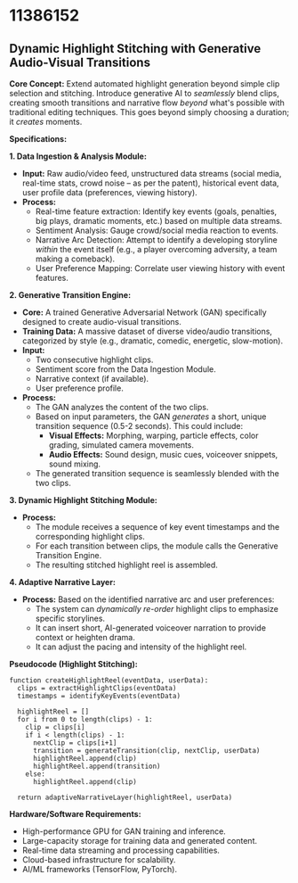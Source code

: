# 11386152

## Dynamic Highlight Stitching with Generative Audio-Visual Transitions

**Core Concept:** Extend automated highlight generation beyond simple clip selection and stitching. Introduce generative AI to *seamlessly* blend clips, creating smooth transitions and narrative flow *beyond* what's possible with traditional editing techniques. This goes beyond simply choosing a duration; it *creates* moments.

**Specifications:**

**1. Data Ingestion & Analysis Module:**

*   **Input:** Raw audio/video feed, unstructured data streams (social media, real-time stats, crowd noise – as per the patent), historical event data, user profile data (preferences, viewing history).
*   **Process:**
    *   Real-time feature extraction: Identify key events (goals, penalties, big plays, dramatic moments, etc.) based on multiple data streams.
    *   Sentiment Analysis: Gauge crowd/social media reaction to events.
    *   Narrative Arc Detection: Attempt to identify a developing storyline *within* the event itself (e.g., a player overcoming adversity, a team making a comeback).
    *   User Preference Mapping: Correlate user viewing history with event features.

**2. Generative Transition Engine:**

*   **Core:** A trained Generative Adversarial Network (GAN) specifically designed to create audio-visual transitions.
*   **Training Data:** A massive dataset of diverse video/audio transitions, categorized by style (e.g., dramatic, comedic, energetic, slow-motion).
*   **Input:**
    *   Two consecutive highlight clips.
    *   Sentiment score from the Data Ingestion Module.
    *   Narrative context (if available).
    *   User preference profile.
*   **Process:**
    *   The GAN analyzes the content of the two clips.
    *   Based on input parameters, the GAN *generates* a short, unique transition sequence (0.5-2 seconds). This could include:
        *   **Visual Effects:** Morphing, warping, particle effects, color grading, simulated camera movements.
        *   **Audio Effects:** Sound design, music cues, voiceover snippets, sound mixing.
    *   The generated transition sequence is seamlessly blended with the two clips.

**3. Dynamic Highlight Stitching Module:**

*   **Process:**
    *   The module receives a sequence of key event timestamps and the corresponding highlight clips.
    *   For each transition between clips, the module calls the Generative Transition Engine.
    *   The resulting stitched highlight reel is assembled.

**4. Adaptive Narrative Layer:**

*   **Process:** Based on the identified narrative arc and user preferences:
    *   The system can *dynamically re-order* highlight clips to emphasize specific storylines.
    *   It can insert short, AI-generated voiceover narration to provide context or heighten drama.
    *   It can adjust the pacing and intensity of the highlight reel.

**Pseudocode (Highlight Stitching):**

```
function createHighlightReel(eventData, userData):
  clips = extractHighlightClips(eventData)
  timestamps = identifyKeyEvents(eventData)

  highlightReel = []
  for i from 0 to length(clips) - 1:
    clip = clips[i]
    if i < length(clips) - 1:
      nextClip = clips[i+1]
      transition = generateTransition(clip, nextClip, userData)
      highlightReel.append(clip)
      highlightReel.append(transition)
    else:
      highlightReel.append(clip)

  return adaptiveNarrativeLayer(highlightReel, userData)
```

**Hardware/Software Requirements:**

*   High-performance GPU for GAN training and inference.
*   Large-capacity storage for training data and generated content.
*   Real-time data streaming and processing capabilities.
*   Cloud-based infrastructure for scalability.
*   AI/ML frameworks (TensorFlow, PyTorch).
